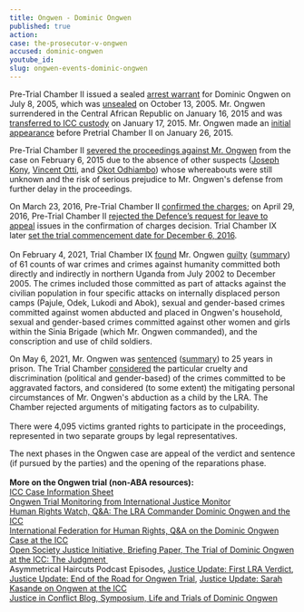 ```yaml
---
title: Ongwen - Dominic Ongwen
published: true
action:
case: the-prosecutor-v-ongwen
accused: dominic-ongwen
youtube_id:
slug: ongwen-events-dominic-ongwen
---
```


Pre-Trial Chamber II issued a sealed [arrest warrant](https://www.icc-cpi.int/Pages/record.aspx?docNo=ICC-02/04-01/05-57) for Dominic Ongwen on July 8, 2005, which was [unsealed](https://www.icc-cpi.int/Pages/record.aspx?docNo=ICC-02/04-01/15-34) on October 13, 2005. Mr. Ongwen surrendered in the Central African Republic on January 16, 2015 and was [transferred to ICC custody](https://www.icc-cpi.int/pages/item.aspx?name=pr1084)&nbsp;on January 17, 2015. Mr. Ongwen made an&nbsp;[initial appearance](https://www.icc-cpi.int/pages/item.aspx?name=PR1085) before Pretrial Chamber II on January 26, 2015.

Pre-Trial Chamber II [severed the proceedings against Mr. Ongwen](https://www.icc-cpi.int/Pages/record.aspx?docNo=ICC-02/04-01/05-424) from the case on February 6, 2015 due to the absence of other suspects ([Joseph Kony](https://www.aba-icc.org/accused/joseph-kony/), [Vincent Otti](https://www.aba-icc.org/accused/vincent-otti/), and [Okot Odhiambo](https://www.aba-icc.org/accused/okot-odhiambo/)) whose whereabouts were still unknown and the risk of serious prejudice to Mr. Ongwen's defense from further delay in the proceedings.&nbsp;

On March 23, 2016, Pre-Trial Chamber II&nbsp;[confirmed the charges](https://www.icc-cpi.int/Pages/record.aspx?docNo=ICC-02/04-01/15-422-Red); on April 29, 2016, Pre-Trial Chamber II [rejected the Defence’s request for leave to appeal](https://www.icc-cpi.int/Pages/record.aspx?docNo=ICC-02/04-01/15-428)&nbsp;issues in the confirmation of charges decision. Trial Chamber IX later&nbsp;[set the trial commencement date for December 6, 2016](https://www.icc-cpi.int/Pages/record.aspx?docNo=ICC-02/04-01/15-449).<br><br>On February 4, 2021, Trial Chamber IX [found](https://www.icc-cpi.int/Pages/item.aspx?name=pr1564) Mr. Ongwen [guilty](https://www.icc-cpi.int/CourtRecords/CR2021_01026.PDF) ([summary](https://www.icc-cpi.int/itemsDocuments/ongwen-verdict/2021.02.03-Ongwen-judgment-Summary.pdf)) of 61 counts of war crimes and crimes against humanity committed both directly and indirectly in northern Uganda from July 2002 to December 2005. The crimes included those committed as part of attacks against the civilian population in four specific attacks on internally displaced person camps (Pajule, Odek, Lukodi and Abok), sexual and gender-based crimes committed against women abducted and placed in Ongwen's household, sexual and gender-based crimes committed against other women and girls within the Sinia Brigade (which Mr. Ongwen commanded), and the conscription and use of child soldiers.

On May 6, 2021, Mr. Ongwen was [sentenced](https://www.icc-cpi.int/Pages/item.aspx?name=pr1590)&nbsp;([summary](https://www.icc-cpi.int/itemsDocuments/210506-ongwen-sentence-summary-eng.pdf)) to 25 years in prison. The Trial Chamber [considered](https://www.icc-cpi.int/CourtRecords/CR2021_04230.PDF) the particular cruelty and discrimination (political and gender-based) of the crimes committed to be aggravated factors, and considered (to some extent) the mitigating personal circumstances of Mr. Ongwen's abduction as a child by the LRA. The Chamber rejected arguments of mitigating factors as to culpability.<br><br>There were 4,095 victims granted rights to participate in the proceedings, represented in two separate groups by legal representatives.&nbsp;

The next phases in the Ongwen case are appeal of the verdict and sentence (if pursued by the parties) and the opening of the reparations phase.<br><br>**More on the Ongwen trial (non-ABA resources):&nbsp;**<br>[ICC Case Information Sheet](https://www.icc-cpi.int/CaseInformationSheets/OngwenEng.pdf)<br>[Ongwen Trial Monitoring from International Justice Monitor](https://www.ijmonitor.org/category/lra-trials/)<br>[Human Rights Watch, Q&A: The LRA Commander Dominic Ongwen and the ICC](https://www.hrw.org/news/2021/01/27/qa-lra-commander-dominic-ongwen-and-icc#)<br>[International Federation for Human Rights, Q&A on the Dominic Ongwen Case at the ICC](https://www.fidh.org/en/region/Africa/uganda/q-a-on-the-dominic-ongwen-case-at-the-icc)<br>[Open Society Justice Initiative, Briefing Paper, The Trial of Dominic Ongwen at the ICC: The Judgment&nbsp;](https://www.justiceinitiative.org/uploads/78c13cde-48e0-4ae4-9d6f-58e459998313/briefing-paper-dominic-ongwen-trial-judgment-20210202.pdf)<br>Asymmetrical Haircuts Podcast Episodes, [Justice Update: First LRA Verdict](https://www.asymmetricalhaircuts.com/episodes/justice-update-first-lra-verdict/), [Justice Update: End of the Road for Ongwen Trial](https://www.asymmetricalhaircuts.com/episodes/justice-update-end-of-the-road-for-ongwen-trial/), [Justice Update: Sarah Kasande on Ongwen at the ICC](https://www.asymmetricalhaircuts.com/episodes/justice-update-sarah-kasande-on-ongwen-at-the-icc/)<br>[Justice in Conflict Blog, Symposium, Life and Trials of Dominic Ongwen](https://justiceinconflict.org/2021/02/01/the-life-and-trials-of-dominic-ongwen-a-jic-symposium/)
